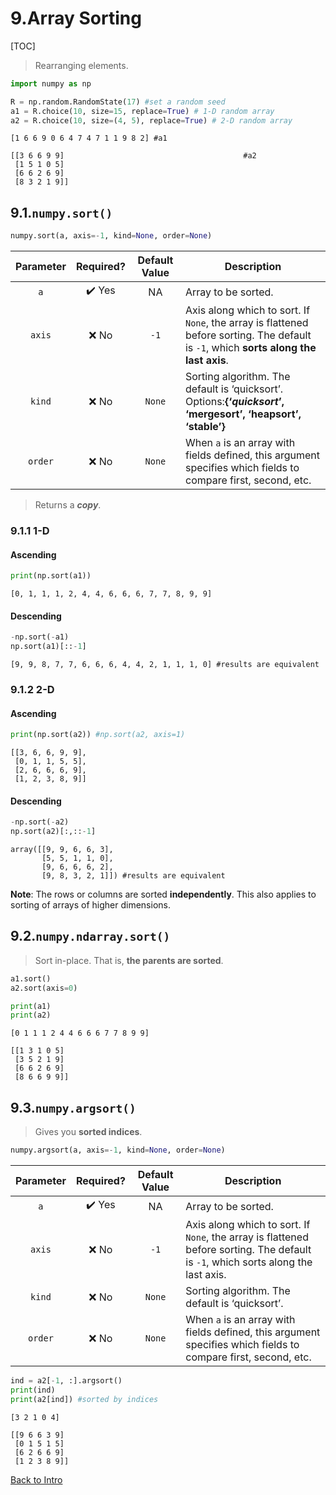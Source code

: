 # 9.Array Sorting

[TOC]

> Rearranging elements.

```python
import numpy as np

R = np.random.RandomState(17) #set a random seed
a1 = R.choice(10, size=15, replace=True) # 1-D random array
a2 = R.choice(10, size=(4, 5), replace=True) # 2-D random array
```

```
[1 6 6 9 0 6 4 7 4 7 1 1 9 8 2]	#a1

[[3 6 6 9 9]										#a2
 [1 5 1 0 5]
 [6 6 2 6 9]
 [8 3 2 1 9]]
```



## 9.1.`numpy.sort()`

```python
numpy.sort(a, axis=-1, kind=None, order=None)
```

| Parameter | Required? | Default Value | Description                                                  |
| :-------: | :-------: | :-----------: | ------------------------------------------------------------ |
|    `a`    |   ✔️ Yes   |      NA       | Array to be sorted.                                          |
|  `axis`   |   ❌ No    |     `-1`      | Axis along which to sort. If `None`, the array is flattened before sorting. The default is `-1`, which **sorts along the last axis**. |
|  `kind`   |   ❌ No    |    `None`     | Sorting algorithm. The default is ‘quicksort’. Options:**{‘*quicksort*’, ‘mergesort’, ‘heapsort’, ‘stable’}** |
|  `order`  |   ❌ No    |    `None`     | When `a` is an array with fields defined, this argument specifies which fields to compare first, second, etc. |

> Returns a ***copy***.



### 9.1.1 1-D

#### Ascending

```python
print(np.sort(a1))
```

```
[0, 1, 1, 1, 2, 4, 4, 6, 6, 6, 7, 7, 8, 9, 9]
```

#### Descending

```python
-np.sort(-a1)
np.sort(a1)[::-1]
```

```
[9, 9, 8, 7, 7, 6, 6, 6, 4, 4, 2, 1, 1, 1, 0] #results are equivalent
```

### 9.1.2 2-D

#### Ascending

```python
print(np.sort(a2)) #np.sort(a2, axis=1)
```

```
[[3, 6, 6, 9, 9],
 [0, 1, 1, 5, 5],
 [2, 6, 6, 6, 9],
 [1, 2, 3, 8, 9]]
```

#### Descending

```python
-np.sort(-a2)
np.sort(a2)[:,::-1]
```

```
array([[9, 9, 6, 6, 3],
       [5, 5, 1, 1, 0],
       [9, 6, 6, 6, 2],
       [9, 8, 3, 2, 1]]) #results are equivalent
```

**Note**: The rows or columns are sorted **independently**. This also applies to sorting of arrays of higher dimensions.



## 9.2.`numpy.ndarray.sort()`

> Sort in-place. That is, **the parents are sorted**.

```python
a1.sort()
a2.sort(axis=0)

print(a1)
print(a2)
```

```
[0 1 1 1 2 4 4 6 6 6 7 7 8 9 9]

[[1 3 1 0 5]
 [3 5 2 1 9]
 [6 6 2 6 9]
 [8 6 6 9 9]]
```



## 9.3.`numpy.argsort()`

> Gives you **sorted indices**.

```python
numpy.argsort(a, axis=-1, kind=None, order=None)
```

| Parameter | Required? | Default Value | Description                                                  |
| :-------: | :-------: | :-----------: | ------------------------------------------------------------ |
|    `a`    |   ✔️ Yes   |      NA       | Array to be sorted.                                          |
|  `axis`   |   ❌ No    |     `-1`      | Axis along which to sort. If `None`, the array is flattened before sorting. The default is `-1`, which sorts along the last axis. |
|  `kind`   |   ❌ No    |    `None`     | Sorting algorithm. The default is ‘quicksort’.               |
|  `order`  |   ❌ No    |    `None`     | When `a` is an array with fields defined, this argument specifies which fields to compare first, second, etc. |



```python
ind = a2[-1, :].argsort()
print(ind)
print(a2[ind]) #sorted by indices
```

```
[3 2 1 0 4]

[[9 6 6 3 9]
 [0 1 5 1 5]
 [6 2 6 6 9]
 [1 2 3 8 9]]
```









[Back to Intro](Numpy_Array_Intro.md)